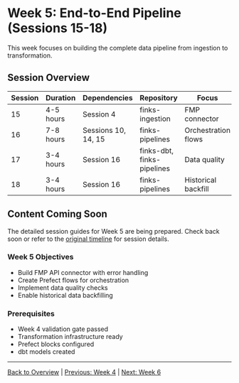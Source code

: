 # Week 5: End-to-End Pipeline (Sessions 15-18)

This week focuses on building the complete data pipeline from ingestion to transformation.

## Session Overview

| Session | Duration | Dependencies | Repository | Focus |
|---------|----------|--------------|------------|-------|
| 15 | 4-5 hours | Session 4 | finks-ingestion | FMP connector |
| 16 | 7-8 hours | Sessions 10, 14, 15 | finks-pipelines | Orchestration flows |
| 17 | 3-4 hours | Session 16 | finks-dbt, finks-pipelines | Data quality |
| 18 | 3-4 hours | Session 16 | finks-pipelines | Historical backfill |

## Content Coming Soon

The detailed session guides for Week 5 are being prepared. Check back soon or refer to the [original timeline](../agentic-timeline-split.md) for session details.

### Week 5 Objectives
- Build FMP API connector with error handling
- Create Prefect flows for orchestration
- Implement data quality checks
- Enable historical data backfilling

### Prerequisites
- Week 4 validation gate passed
- Transformation infrastructure ready
- Prefect blocks configured
- dbt models created

---

[Back to Overview](./index.md) | [Previous: Week 4](./week-4-transformation.md) | [Next: Week 6](./week-6-production.md)